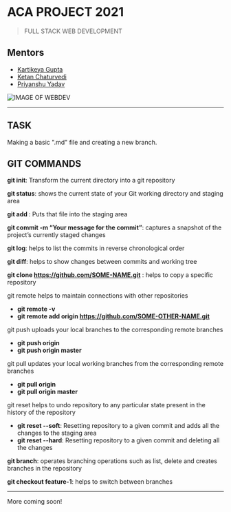 # ACA PROJECT 2021
> FULL STACK WEB DEVELOPMENT 


## Mentors
- [Kartikeya Gupta](https://github.com/kartikcode)
- [Ketan Chaturvedi](https://github.com/ketanch)
- [Priyanshu Yadav](https://github.com/pr-yadav)

![IMAGE OF WEBDEV](https://appsmaventech.com/images/blog/The-Evolution-Of-Web-Development-Via-Machine-Learning.jpg)

<hr>

## TASK
Making a basic ".md" file and creating a new branch.


## GIT COMMANDS 

**git init**: Transform the current directory into a git repository

**git status**: shows the current state of your Git working directory and staging area

**git add <filename>**: Puts that file into the staging area

**git commit -m “Your message for the commit”**: captures a snapshot of the project’s currently staged changes

**git log**: helps to list the commits in reverse chronological order

**git diff**: helps to show changes between commits and working tree

**git clone https://github.com/SOME-NAME.git** : helps to copy a specific repository

git remote helps to maintain connections with other repositories
   - **git remote -v**
   - **git remote add origin https://github.com/SOME-OTHER-NAME.git**

git push uploads your local branches to the corresponding remote branches
   - **git push origin**
   - **git push origin master**

git pull updates your local working branches from the corresponding remote branches
   - **git pull origin**
   - **git pull origin master**

git reset helps to undo repository to any particular state present in the history of the repository
   - **git reset --soft**: Resetting repository to a given commit and adds all the changes to the staging area
   - **git reset --hard**:  Resetting repository to a given commit and deleting all the changes

**git branch**: operates branching operations such as list, delete and creates branches in the repository

**git checkout feature-1**: helps to switch between branches

<hr>

More coming soon!